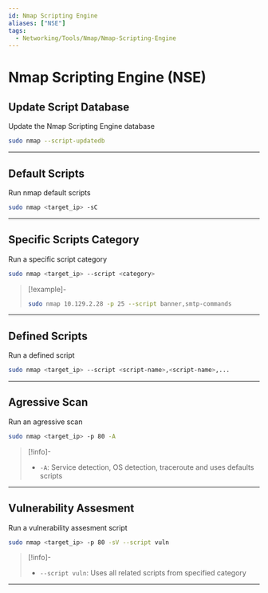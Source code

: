```yaml
---
id: Nmap Scripting Engine
aliases: ["NSE"]
tags:
  - Networking/Tools/Nmap/Nmap-Scripting-Engine
---
```


# Nmap Scripting Engine (NSE)

## Update Script Database

Update the Nmap Scripting Engine database

```sh
sudo nmap --script-updatedb
```

___

## Default Scripts

Run nmap default scripts

```sh
sudo nmap <target_ip> -sC
```

___

## Specific Scripts Category

Run a specific script category

```sh
sudo nmap <target_ip> --script <category>
```

> [!example]-
>
> ```sh
> sudo nmap 10.129.2.28 -p 25 --script banner,smtp-commands
> ```

___

## Defined Scripts

Run a defined script

```sh
sudo nmap <target_ip> --script <script-name>,<script-name>,...
```

___

## Agressive Scan

Run an agressive scan

```sh
sudo nmap <target_ip> -p 80 -A
```

> [!info]-
>
> - `-A`: Service detection, OS detection, traceroute and uses defaults scripts

___

## Vulnerability Assesment

Run a vulnerability assesment script

```sh
sudo nmap <target_ip> -p 80 -sV --script vuln
```

> [!info]-
>
> - `--script vuln`: Uses all related scripts from specified category

___
